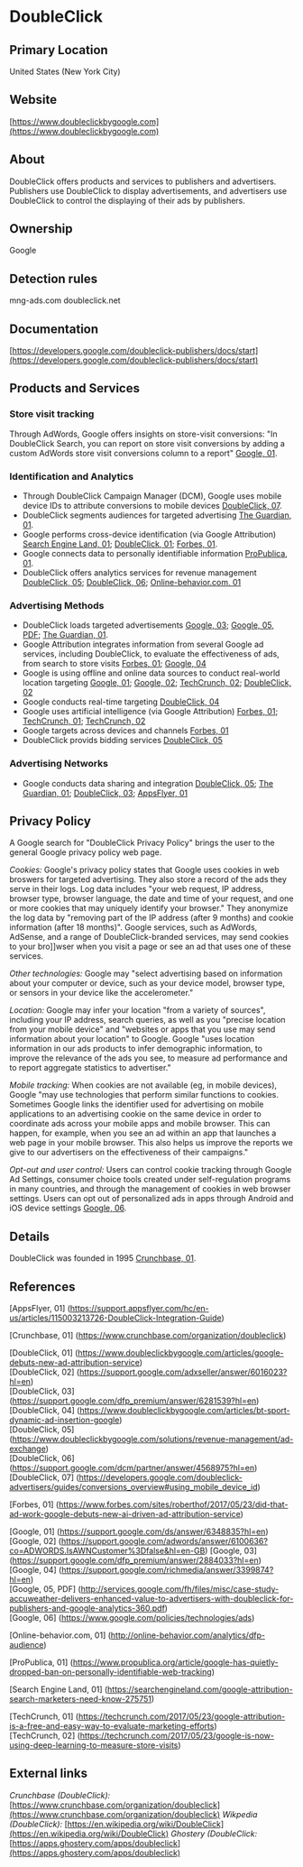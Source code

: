 # DoubleClick

## Primary Location
United States (New York City)

## Website
[https://www.doubleclickbygoogle.com](https://www.doubleclickbygoogle.com)

## About
DoubleClick offers products and services to publishers and advertisers. Publishers use DoubleClick to display advertisements, and advertisers use DoubleClick to control the displaying of their ads by publishers.

## Ownership
Google

## Detection rules
mng-ads\.com
doubleclick\.net

## Documentation
[https://developers.google.com/doubleclick-publishers/docs/start](https://developers.google.com/doubleclick-publishers/docs/start)

## Products and Services

### Store visit tracking
Through AdWords, Google offers insights on store-visit conversions: "In DoubleClick Search, you can report on store visit conversions by adding a custom AdWords store visit conversions column to a report" [Google, 01](https://support.google.com/ds/answer/6348835?hl=en).

### Identification and Analytics
* Through DoubleClick Campaign Manager (DCM), Google uses mobile device IDs to attribute conversions to mobile devices [DoubleClick, 07](https://developers.google.com/doubleclick-advertisers/guides/conversions_overview#using_mobile_device_id).
* DoubleClick segments audiences for targeted advertising [The Guardian, 01](https://www.theguardian.com/technology/2012/apr/23/doubleclick-tracking-trackers-cookies-web-monitoring).
* Google performs cross-device identification (via Google Attribution) [Search Engine Land, 01](https://searchengineland.com/google-attribution-search-marketers-need-know-275751); [DoubleClick, 01](https://www.doubleclickbygoogle.com/articles/google-debuts-new-ad-attribution-service); [Forbes, 01](https://www.forbes.com/sites/roberthof/2017/05/23/did-that-ad-work-google-debuts-new-ai-driven-ad-attribution-service).
* Google connects data to personally identifiable information [ProPublica, 01](https://www.propublica.org/article/google-has-quietly-dropped-ban-on-personally-identifiable-web-tracking).
* DoubleClick offers analytics services for revenue management [DoubleClick, 05](https://www.doubleclickbygoogle.com/solutions/revenue-management/ad-exchange); [DoubleClick, 06](https://support.google.com/dcm/partner/answer/4568975?hl=en); [Online-behavior.com, 01](http://online-behavior.com/analytics/dfp-audience)

### Advertising Methods
* DoubleClick loads targeted advertisements [Google, 03](https://support.google.com/dfp_premium/answer/2884033?hl=en); [Google, 05, PDF](http://services.google.com/fh/files/misc/case-study-accuweather-delivers-enhanced-value-to-advertisers-with-doubleclick-for-publishers-and-google-analytics-360.pdf); [The Guardian, 01](https://www.theguardian.com/technology/2012/apr/23/doubleclick-tracking-trackers-cookies-web-monitoring).
* Google Attribution integrates information from several Google ad services, including DoubleClick, to evaluate the effectiveness of ads, from search to store visits [Forbes, 01](https://www.forbes.com/sites/roberthof/2017/05/23/did-that-ad-work-google-debuts-new-ai-driven-ad-attribution-service); [Google, 04](https://support.google.com/richmedia/answer/3399874?hl=en)
* Google is using offline and online data sources to conduct real-world location targeting [Google, 01](https://support.google.com/ds/answer/6348835?hl=en); [Google, 02](https://support.google.com/adwords/answer/6100636?co=ADWORDS.IsAWNCustomer%3Dfalse&hl=en-GB); [TechCrunch, 02](https://techcrunch.com/2017/05/23/google-is-now-using-deep-learning-to-measure-store-visits); [DoubleClick, 02](https://support.google.com/adxseller/answer/6016023?hl=en)
* Google conducts real-time targeting [DoubleClick, 04](https://www.doubleclickbygoogle.com/articles/bt-sport-dynamic-ad-insertion-google)
* Google uses artificial intelligence (via Google Attribution) [Forbes, 01](https://www.forbes.com/sites/roberthof/2017/05/23/did-that-ad-work-google-debuts-new-ai-driven-ad-attribution-service); [TechCrunch, 01](https://techcrunch.com/2017/05/23/google-attribution-is-a-free-and-easy-way-to-evaluate-marketing-efforts); [TechCrunch, 02](https://techcrunch.com/2017/05/23/google-is-now-using-deep-learning-to-measure-store-visits)
* Google targets across devices and channels [Forbes, 01](https://www.forbes.com/sites/roberthof/2017/05/23/did-that-ad-work-google-debuts-new-ai-driven-ad-attribution-service)
* DoubleClick provids bidding services [DoubleClick, 05](https://www.doubleclickbygoogle.com/solutions/revenue-management/ad-exchange)

### Advertising Networks
* Google conducts data sharing and integration [DoubleClick, 05](https://www.doubleclickbygoogle.com/solutions/revenue-management/ad-exchange); [The Guardian, 01](https://www.theguardian.com/technology/2012/apr/23/doubleclick-tracking-trackers-cookies-web-monitoring); [DoubleClick, 03](https://support.google.com/dfp_premium/answer/6281539?hl=en); [AppsFlyer, 01](https://support.appsflyer.com/hc/en-us/articles/115003213726-DoubleClick-Integration-Guide)

## Privacy Policy
A Google search for "DoubleClick Privacy Policy" brings the user to the general Google privacy policy web page.

_Cookies:_ Google's privacy policy states that Google uses cookies in web broswers for targeted advertising. They also store a record of the ads they serve in their logs. Log data includes "your web request, IP address, browser type, browser language, the date and time of your request, and one or more cookies that may uniquely identify your browser." They anonymize the log data by "removing part of the IP address (after 9 months) and cookie information (after 18 months)". Google services, such as AdWords, AdSense, and a range of DoubleClick-branded services, may send cookies to your bro]]wser when you visit a page or see an ad that uses one of these services.  

_Other technologies:_ Google may "select advertising based on information about your computer or device, such as your device model, browser type, or sensors in your device like the accelerometer."  

_Location:_ Google may infer your location "from a variety of sources", including your IP address, search queries, as well as you "precise location from your mobile device" and "websites or apps that you use may send information about your location" to Google.  Google "uses location information in our ads products to infer demographic information, to improve the relevance of the ads you see, to measure ad performance and to report aggregate statistics to advertiser."  

_Mobile tracking:_ When cookies are not available (eg, in mobile devices), Google "may use technologies that perform similar functions to cookies. Sometimes Google links the identifier used for advertising on mobile applications to an advertising cookie on the same device in order to coordinate ads across your mobile apps and mobile browser. This can happen, for example, when you see an ad within an app that launches a web page in your mobile browser. This also helps us improve the reports we give to our advertisers on the effectiveness of their campaigns."

_Opt-out and user control:_ Users can control cookie tracking through Google Ad Settings, consumer choice tools created under self-regulation programs in many countries, and through the management of cookies in web browser settings. Users can opt out of personalized ads in apps through Android and iOS device settings [Google, 06](https://www.google.com/policies/technologies/ads).

## Details
DoubleClick was founded in 1995 [Crunchbase, 01](https://www.crunchbase.com/organization/doubleclick).

## References
[AppsFlyer, 01] (https://support.appsflyer.com/hc/en-us/articles/115003213726-DoubleClick-Integration-Guide)  

[Crunchbase, 01] (https://www.crunchbase.com/organization/doubleclick)

[DoubleClick, 01] (https://www.doubleclickbygoogle.com/articles/google-debuts-new-ad-attribution-service)  
[DoubleClick, 02] (https://support.google.com/adxseller/answer/6016023?hl=en)  
[DoubleClick, 03] (https://support.google.com/dfp_premium/answer/6281539?hl=en)  
[DoubleClick, 04] (https://www.doubleclickbygoogle.com/articles/bt-sport-dynamic-ad-insertion-google)  
[DoubleClick, 05] (https://www.doubleclickbygoogle.com/solutions/revenue-management/ad-exchange)  
[DoubleClick, 06] (https://support.google.com/dcm/partner/answer/4568975?hl=en)  
[DoubleClick, 07] (https://developers.google.com/doubleclick-advertisers/guides/conversions_overview#using_mobile_device_id)  

[Forbes, 01] (https://www.forbes.com/sites/roberthof/2017/05/23/did-that-ad-work-google-debuts-new-ai-driven-ad-attribution-service)  

[Google, 01] (https://support.google.com/ds/answer/6348835?hl=en)  
[Google, 02] (https://support.google.com/adwords/answer/6100636?co=ADWORDS.IsAWNCustomer%3Dfalse&hl=en-GB) 
[Google, 03] (https://support.google.com/dfp_premium/answer/2884033?hl=en)     
[Google, 04] (https://support.google.com/richmedia/answer/3399874?hl=en)  
[Google, 05, PDF] (http://services.google.com/fh/files/misc/case-study-accuweather-delivers-enhanced-value-to-advertisers-with-doubleclick-for-publishers-and-google-analytics-360.pdf)   
[Google, 06] (https://www.google.com/policies/technologies/ads)

[Online-behavior.com, 01] (http://online-behavior.com/analytics/dfp-audience)  

[ProPublica, 01] (https://www.propublica.org/article/google-has-quietly-dropped-ban-on-personally-identifiable-web-tracking)  

[Search Engine Land, 01] (https://searchengineland.com/google-attribution-search-marketers-need-know-275751)  

[TechCrunch, 01] (https://techcrunch.com/2017/05/23/google-attribution-is-a-free-and-easy-way-to-evaluate-marketing-efforts)  
[TechCrunch, 02] (https://techcrunch.com/2017/05/23/google-is-now-using-deep-learning-to-measure-store-visits)    

## External links
_Crunchbase (DoubleClick):_ [https://www.crunchbase.com/organization/doubleclick](https://www.crunchbase.com/organization/doubleclick)
_Wikpedia (DoubleClick):_ [https://en.wikipedia.org/wiki/DoubleClick](https://en.wikipedia.org/wiki/DoubleClick)
_Ghostery (DoubleClick:_ [https://apps.ghostery.com/apps/doubleclick](https://apps.ghostery.com/apps/doubleclick)


